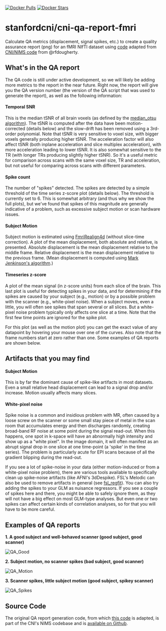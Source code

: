 [![Docker Pulls](https://img.shields.io/docker/pulls/stanfordcni/cni-qa-report-fmri.svg)](https://hub.docker.com/r/stanfordcni/cni-qa-report-fmri/)
[![Docker Stars](https://img.shields.io/docker/stars/stanfordcni/cni-qa-report-fmri.svg)](https://hub.docker.com/r/stanfordcni/cni-qa-report-fmri/)

# stanfordcni/cni-qa-report-fmri
Calculate QA metrics (displacement, signal spikes, etc.) to create a quality assurance report (png) for an fMRI NIfTI dataset using [code](qa-report-fmri.py) adapted from [CNI/NIMS code](https://github.com/cni/nims/blob/master/nimsproc/qa_report.py) from @rfdougherty.


## What's in the QA report
The QA code is still under active development, so we will likely be adding more metrics to the report in the near future. Right now, the report will give you the QA version number (the version of the QA script that was used to generate the report), as well as the following information:

#### Temporal SNR
This is the median tSNR of all brain voxels (as defined by the [median_otsu algorithm](http://nipy.org/dipy/examples_built/brain_extraction_dwi.html)). The tSNR is computed after the data have been motion-corrected (details below) and the slow-drift has been removed using a 3rd-order polynomial. Note that tSNR is very sensitive to voxel size, with bigger voxels generally producing higher tSNR. The acceleration factor will also affect tSNR (both inplane acceleration and slice multiplex acceleration), with more acceleration leading to lower tSNR. It is also somewhat sensitive to the TR (with longer TRs producing slightly higher tSNR). So it's a useful metric for comparison across scans with the same voxel size, TR and acceleration, but not useful for comparing across scans with different parameters.

#### Spike count
The number of "spikes" detected. The spikes are detected by a simple threshold of the time series z-score plot (details below). The threshold is currently set to 6. This is somewhat arbitrary (and thus why we show the full plots), but we've found that spikes of this magnitude are generally indicative of a problem, such as excessive subject motion or scan hardware issues.

#### Subject Motion
Subject motion is estimated using [FmriRealign4d](http://nipy.org/nipy/stable/api/generated/nipy.algorithms.registration.groupwise_registration.html)  (without slice-time correction). A plot of the mean displacement, both absolute and relative, is presented. Absolute displacement is the mean displacement relative to the middle frame. Relative displacement is the mean displacement relative to the previous frame. (Mean displacement is computed using [Mark Jenkinson's algorithm](http://www.fmrib.ox.ac.uk/analysis/techrep/tr99mj1/tr99mj1/index.html).)

#### Timeseries z-score
A plot of the mean signal (in z-score units) from each slice of the brain. This last plot is useful for detecting spikes in your data, and for determining if the spikes are caused by your subject (e.g., motion) or by a possible problem with the scanner (e.g., white-pixel noise). When a subject moves, even a little, you will often see spikes that span several or all slices. But a white-pixel noise problem typically only affects one slice at a time. Note that the first few time points are ignored for the spike plot.

For this plot (as well as the motion plot) you can get the exact value of any datapoint by hovering your mouse over one of the curves. Also note that the frame numbers start at zero rather than one. Some examples of QA reports are shown below.


## Artifacts that you may find

#### Subject Motion
This is by far the dominant cause of spike-like artifacts in most datasets. Even a small relative head displacement can lead to a signal drop and/or increase. Motion usually affects many slices.

#### White-pixel noise
Spike noise is a common and insidious problem with MR, often caused by a loose screw on the scanner or some small stay piece of metal in the scan room that accumulates energy and then discharges randomly, creating broad-band RF noise at some point during the signal read-out. When this happens, one spot in k-space will have an abnormally  high intensity and show up as a "white pixel". In the image domain, it will often manifest as an abrupt signal drop in one slice at one time-point (a 'spike' in the time series). The problem is particularly acute for EPI scans because of all the gradient blipping during the read-out.

If you see a lot of spike-noise in your data (either motion-induced or from a white-pixel noise problem), there are various tools available to specifically clean up spike-noise artifacts (like AFNI's 3dDespike). FSL's Melodic can also be used to remove artifacts in general (see [fsl_regfit](http://fsl.fmrib.ox.ac.uk/fsl/fslwiki/MELODIC#fsl_regfilt_command-line_program)). You can also try adding the spikes to your GLM as nuisance regressors. If you see a couple of spikes here and there, you might be able to safely ignore them, as they will not have a big effect on most GLM-type analyses. But even one or two spikes can affect certain kinds of correlation analyses, so for that you will have to be more careful.

## Examples of QA reports

__1. A good subject and well-behaved scanner (good subject, good scanner)__

![QA_Good](https://cni.stanford.edu/cniwiki/images/5/56/Qa_good.png)

__2. Subject motion, no scanner spikes (bad subject, good scanner)__

![QA_Motion](https://cni.stanford.edu/cniwiki/images/2/23/Qa_motion.png)

__3. Scanner spikes, little subject motion (good subject, spikey scanner)__

![QA_Spikes](https://cni.stanford.edu/cniwiki/images/0/05/Qa_spikes.png)

## Source Code
The original QA report generation code, from which [this code](qa-report-fmri.py) is adapted, is part of the CNI's NIMS codebase and is [available on Github](https://github.com/cni/nims/blob/master/nimsproc/qa_report.py).
